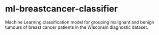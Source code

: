 # ml-breastcancer-classifier
Machine Learning classification model for grouping malignant and benign tumours of breast cancer patients in the Wisconsin diagnostic dataset.
